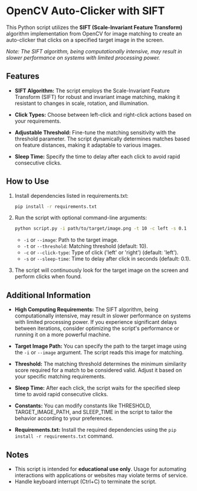 
# OpenCV Auto-Clicker with SIFT

This Python script utilizes the **SIFT (Scale-Invariant Feature Transform)** algorithm implementation from OpenCV for image matching to create an auto-clicker that clicks on a specified target image in the screen. 

*Note: The SIFT algorithm, being computationally intensive, may result in slower performance on systems with limited processing power.*
## Features

- **SIFT Algorithm:** The script employs the Scale-Invariant Feature Transform (SIFT) for robust and invariant image matching, making it resistant to changes in scale, rotation, and illumination.

- **Click Types:** Choose between left-click and right-click actions based on your requirements.

- **Adjustable Threshold:** Fine-tune the matching sensitivity with the threshold parameter. The script dynamically determines matches based on feature distances, making it adaptable to various images.

- **Sleep Time:** Specify the time to delay after each click to avoid rapid consecutive clicks.

## How to Use

1. Install dependencies listed in requirements.txt:

    ```bash
    pip install -r requirements.txt
    ```

2. Run the script with optional command-line arguments:

    ```bash
    python script.py -i path/to/target/image.png -t 10 -c left -s 0.1
    ```

    - `-i` or `--image`: Path to the target image.
    - `-t` or `--threshold`: Matching threshold (default: 10).
    - `-c` or `--click-type`: Type of click ('left' or 'right') (default: 'left').
    - `-s` or `--sleep-time`: Time to delay after click in seconds (default: 0.1).

3. The script will continuously look for the target image on the screen and perform clicks when found.

## Additional Information

- **High Computing Requirements:** The SIFT algorithm, being computationally intensive, may result in slower performance on systems with limited processing power. If you experience significant delays between iterations, consider optimizing the script's performance or running it on a more powerful machine.

- **Target Image Path:** You can specify the path to the target image using the `-i` or `--image` argument. The script reads this image for matching.

- **Threshold:** The matching threshold determines the minimum similarity score required for a match to be considered valid. Adjust it based on your specific matching requirements.

- **Sleep Time:** After each click, the script waits for the specified sleep time to avoid rapid consecutive clicks.

- **Constants:** You can modify constants like THRESHOLD, TARGET_IMAGE_PATH, and SLEEP_TIME in the script to tailor the behavior according to your preferences.

- **Requirements.txt:** Install the required dependencies using the `pip install -r requirements.txt` command.

## Notes

- This script is intended for **educational use only**. Usage for automating interactions with applications or websites may violate terms of service.
- Handle keyboard interrupt (Ctrl+C) to terminate the script.

